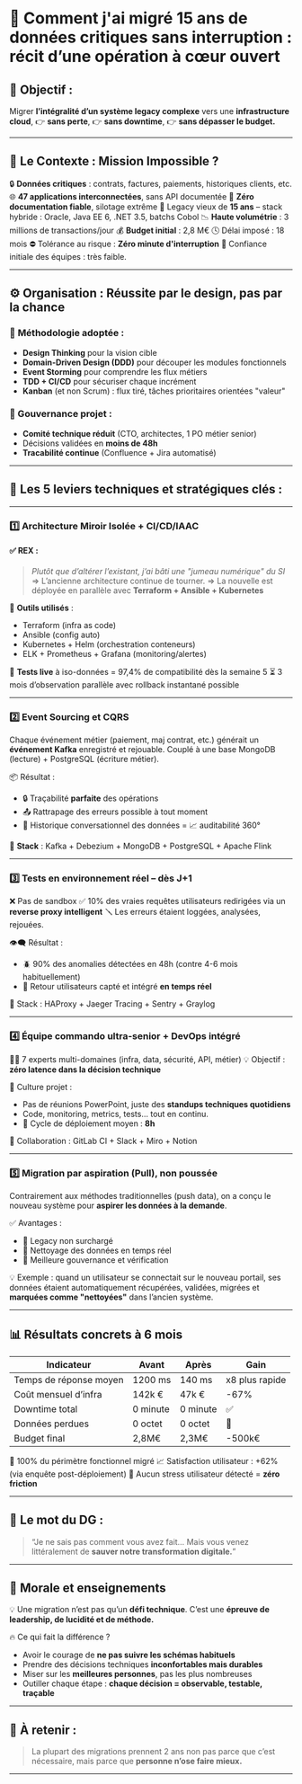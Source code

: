 # 🚀 **Comment j'ai migré 15 ans de données critiques sans interruption : récit d’une opération à cœur ouvert**

## 🎯 Objectif :

Migrer **l’intégralité d’un système legacy complexe** vers une **infrastructure cloud**,
👉 **sans perte**,
👉 **sans downtime**,
👉 **sans dépasser le budget.**

---

## 🧨 Le Contexte : Mission Impossible ?

🔒 **Données critiques** : contrats, factures, paiements, historiques clients, etc.
🌐 **47 applications interconnectées**, sans API documentée
🧾 **Zéro documentation fiable**, silotage extrême
🧓 Legacy vieux de **15 ans** – stack hybride : Oracle, Java EE 6, .NET 3.5, batchs Cobol
📉 **Haute volumétrie** : 3 millions de transactions/jour
💰 **Budget initial** : 2,8 M€
🕓 Délai imposé : 18 mois
⛔ Tolérance au risque : **Zéro minute d'interruption**
😬 Confiance initiale des équipes : très faible.

---

## ⚙️ Organisation : Réussite par le design, pas par la chance

### 🔁 **Méthodologie adoptée :**

* **Design Thinking** pour la vision cible
* **Domain-Driven Design (DDD)** pour découper les modules fonctionnels
* **Event Storming** pour comprendre les flux métiers
* **TDD + CI/CD** pour sécuriser chaque incrément
* **Kanban** (et non Scrum) : flux tiré, tâches prioritaires orientées "valeur"

### 🧠 Gouvernance projet :

* **Comité technique réduit** (CTO, architectes, 1 PO métier senior)
* Décisions validées en **moins de 48h**
* **Tracabilité continue** (Confluence + Jira automatisé)

---

## 🔑 Les **5 leviers** techniques et stratégiques clés :

---

### 1️⃣ **Architecture Miroir Isolée + CI/CD/IAAC**

#### ✅ REX :

> *Plutôt que d’altérer l’existant, j’ai bâti une "jumeau numérique" du SI*
> \=> L’ancienne architecture continue de tourner.
> \=> La nouvelle est déployée en parallèle avec **Terraform + Ansible + Kubernetes**

🔧 **Outils utilisés** :

* Terraform (infra as code)
* Ansible (config auto)
* Kubernetes + Helm (orchestration conteneurs)
* ELK + Prometheus + Grafana (monitoring/alertes)

🧪 **Tests live** à iso-données = 97,4% de compatibilité dès la semaine 5
⏳ 3 mois d’observation parallèle avec rollback instantané possible

---

### 2️⃣ **Event Sourcing et CQRS**

Chaque événement métier (paiement, maj contrat, etc.) générait un **événement Kafka** enregistré et rejouable.
Couplé à une base MongoDB (lecture) + PostgreSQL (écriture métier).

📦 Résultat :

* 🔒 Traçabilité **parfaite** des opérations
* 📤 Rattrapage des erreurs possible à tout moment
* 💬 Historique conversationnel des données = 📈 auditabilité 360°

🔧 **Stack** : Kafka + Debezium + MongoDB + PostgreSQL + Apache Flink

---

### 3️⃣ **Tests en environnement réel – dès J+1**

❌ Pas de sandbox
✅ 10% des vraies requêtes utilisateurs redirigées via un **reverse proxy intelligent**
🪛 Les erreurs étaient loggées, analysées, rejouées.

👁️‍🗨️ Résultat :

* 🪲 90% des anomalies détectées en 48h (contre 4-6 mois habituellement)
* 💬 Retour utilisateurs capté et intégré **en temps réel**

🔧 Stack : HAProxy + Jaeger Tracing + Sentry + Graylog

---

### 4️⃣ **Équipe commando ultra-senior + DevOps intégré**

👨‍💻 7 experts multi-domaines (infra, data, sécurité, API, métier)
💡 Objectif : **zéro latence dans la décision technique**

🧠 Culture projet :

* Pas de réunions PowerPoint, juste des **standups techniques quotidiens**
* Code, monitoring, metrics, tests… tout en continu.
* 🔁 Cycle de déploiement moyen : **8h**

👥 Collaboration : GitLab CI + Slack + Miro + Notion

---

### 5️⃣ **Migration par aspiration (Pull), non poussée**

Contrairement aux méthodes traditionnelles (push data),
on a conçu le nouveau système pour **aspirer les données à la demande**.

✅ Avantages :

* 🧊 Legacy non surchargé
* 🧹 Nettoyage des données en temps réel
* 🧪 Meilleure gouvernance et vérification

💡 Exemple : quand un utilisateur se connectait sur le nouveau portail, ses données étaient automatiquement récupérées, validées, migrées et **marquées comme "nettoyées"** dans l’ancien système.

---

## 📊 Résultats concrets à 6 mois

| Indicateur             | Avant    | Après    | Gain           |
| ---------------------- | -------- | -------- | -------------- |
| Temps de réponse moyen | 1200 ms  | 140 ms   | x8 plus rapide |
| Coût mensuel d’infra   | 142k €   | 47k €    | -67%           |
| Downtime total         | 0 minute | 0 minute | ✅              |
| Données perdues        | 0 octet  | 0 octet  | 🔐             |
| Budget final           | 2,8M€    | 2,3M€    | -500k€         |

🧾 100% du périmètre fonctionnel migré
📈 Satisfaction utilisateur : +62% (via enquête post-déploiement)
🧘 Aucun stress utilisateur détecté = **zéro friction**

---

## 💬 Le mot du DG :

> “Je ne sais pas comment vous avez fait…
> Mais vous venez littéralement de **sauver notre transformation digitale.**”

---

## 🧠 Morale et enseignements

💡 Une migration n’est pas qu’un **défi technique**.
C’est une **épreuve de leadership, de lucidité et de méthode.**

🔥 Ce qui fait la différence ?

* Avoir le courage de **ne pas suivre les schémas habituels**
* Prendre des décisions techniques **inconfortables mais durables**
* Miser sur les **meilleures personnes**, pas les plus nombreuses
* Outiller chaque étape : **chaque décision = observable, testable, traçable**

---

## 📌 À retenir :

> La plupart des migrations prennent 2 ans non pas parce que c’est nécessaire,
> mais parce que **personne n’ose faire mieux.**

---


